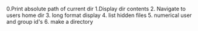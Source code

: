 0.Print absolute path of current dir
1.Display dir contents
2. Navigate to users home dir
3. long format display
4. list hidden files 
5. numerical user and group id's
6. make a directory
